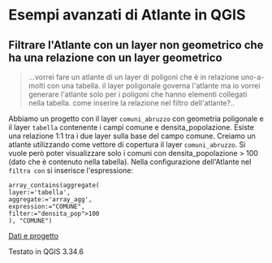 # Esempi avanzati di Atlante in QGIS
## Filtrare l'Atlante con un layer non geometrico che ha una relazione con un layer geometrico
>...vorrei fare un atlante di un layer di poligoni che è in relazione uno-a-molti con una tabella.
>il layer poligonale governa l'atlante ma io vorrei generare l'atlante solo per i poligoni che hanno elementi collegati nella tabella.
>come inserire la relazione nel filtro dell'atlante?..

Abbiamo un progetto con il layer `comuni_abruzzo` con geometria poligonale e il layer `tabella` contenente i campi comune e densita_popolazione. Esiste una relazione 1:1 tra i due layer sulla base del campo comune.
Creiamo un atlante utilizzando come vettore di copertura il layer `comuni_abruzzo`. Si vuole però poter visualizzare solo i comuni con densita_popolazione > 100 (dato che è contenuto nella tabella).
Nella configurazione dell'Atlante nel `filtra con` si inserisce l'espressione: 

```
array_contains(aggregate(
layer:='tabella',
aggregate:='array_agg',
expression:="COMUNE",
filter:="densita_pop">100
), "COMUNE")
```
[Dati e progetto](https://github.com/ludovico85/GIS-RESOURCES/raw/master/Atals/dati/test_atante.gpkg)

Testato in QGIS 3.34.6
